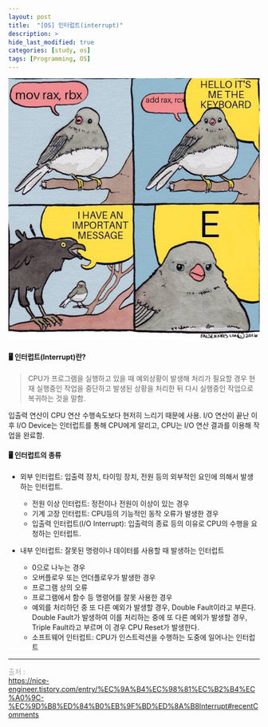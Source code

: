 ```yaml
---
layout: post
title:  "[OS] 인터럽트(interrupt)"
description: >
hide_last_modified: true
categories: [study, os]
tags: [Programming, OS]
---
```

![프로그램 실행 중 'E'키를 눌러서 중단시켜보자^_^ㅋㅋ](../../../assets/img/blog/os/interrupt.png)

#### 🖥️ 인터럽트(Interrupt)란?

> CPU가 프로그램을 실행하고 있을 때 예외상황이 발생해 처리가 필요할 경우 현재 실행중인 작업을 중단하고 발생된 상황을 처리한 뒤 다시 실행중인 작업으로 복귀하는 것을 말함.

입출력 연산이 CPU 연산 수행속도보다 현저히 느리기 때문에 사용. 
I/O 연산이 끝난 이후 I/O Device는 인터럽트를 통해 CPU에게 알리고, CPU는 I/O 연산 결과를 이용해 작업을 완료함. 

#### 🖥️ 인터럽트의 종류

* 외부 인터럽트: 입출력 장치, 타이밍 장치, 전원 등의 외부적인 요인에 의해서 발생하는 인터럽트.
	- 전원 이상 인터럽트: 정전이나 전원이 이상이 있는 경우
	- 기계 고장 인터럽트: CPU등의 기능적인 동작 오류가 발생한 경우
	- 입출력 인터럽트(I/O Interrupt): 입출력의 종료 등의 이유로 CPU의 수행을 요청하는 인터럽트.

* 내부 인터럽트: 잘못된 명령이나 데이터를 사용할 때 발생하는 인터럽트
	- 0으로 나누는 경우
	- 오버플로우 또는 언더플로우가 발생한 경우
	- 프로그램 상의 오류
	- 프로그램에서 함수 등 명령어를 잘못 사용한 경우
	- 예외를 처리하던 중 또 다른 예외가 발생할 경우, Double Fault이라고 부른다. Double Fault가 발생하여 이를 처리하는 중에 또 다른 예외가 발생할 경우, Triple Fault라고 부르며 이 경우 CPU Reset가 발생한다.
	- 소프트웨어 인터럽트: CPU가 인스트럭션을 수행하는 도중에 일어나는 인터럽트

----
<span style="color : darkgrey;">출처 : </span> <br>
https://nice-engineer.tistory.com/entry/%EC%9A%B4%EC%98%81%EC%B2%B4%EC%A0%9C-%EC%9D%B8%ED%84%B0%EB%9F%BD%ED%8A%B8Interrupt#recentComments